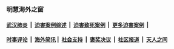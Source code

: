 
### 明慧海外之窗

####  [武汉肺炎](indexes/365.md?t=02271100) &nbsp;|&nbsp;  [迫害案例综述](indexes/328.md?t=02271100) &nbsp;|&nbsp; [迫害致死案例](indexes/277.md?t=02271100)  &nbsp;|&nbsp; [更多迫害案例](indexes/81.md?t=02271100)  &nbsp;|&nbsp; 
####  [时事评论](indexes/19.md?t=02271100) &nbsp;|&nbsp; [海外简讯](indexes/245.md?t=02271100)&nbsp;|&nbsp;  [社会支持](indexes/140.md?t=02271100) &nbsp;|&nbsp; [褒奖决议](indexes/282.md?t=02271100) &nbsp;|&nbsp; [社区报道](indexes/91.md?t=02271100)  &nbsp;|&nbsp; [天人之间](indexes/78.md?t=02271100) 


